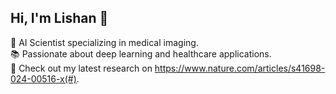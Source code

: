 ## Hi, I'm Lishan 👋  


🔬 AI Scientist specializing in medical imaging.  
📚 Passionate about deep learning and healthcare applications.  
📂 Check out my latest research on https://www.nature.com/articles/s41698-024-00516-x(#). 

